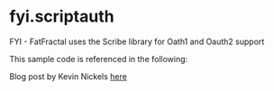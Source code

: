 fyi.scriptauth
==============

FYI - FatFractal uses the Scribe library for Oath1 and Oauth2 support

This sample code is referenced in the following:

Blog post by Kevin Nickels <a href = "http://fatfractal.com/prod/fyi-fatfractal-improves-authentication-support-with-full-oauth-1-0-and-oauth-2-0-support/">here</a>
